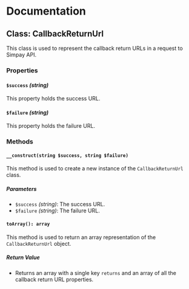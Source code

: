 # Documentation

## Class: CallbackReturnUrl

This class is used to represent the callback return URLs in a request to Simpay API.

### Properties

#### `$success` *(string)*

This property holds the success URL.

#### `$failure` *(string)*

This property holds the failure URL.

### Methods

#### `__construct(string $success, string $failure)`

This method is used to create a new instance of the `CallbackReturnUrl` class.

##### Parameters

- `$success` *(string)*: The success URL.
- `$failure` *(string)*: The failure URL.

#### `toArray(): array`

This method is used to return an array representation of the `CallbackReturnUrl` object.

##### Return Value

- Returns an array with a single key `returns` and an array of all the callback return URL properties.